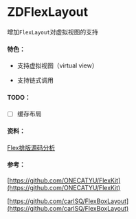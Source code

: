 # ZDFlexLayout

增加`FlexLayout`对虚拟视图的支持

#### 特色：

+ 支持虚拟视图（virtual view）

+ 支持链式调用

#### TODO：

- [ ] 缓存布局

#### 资料：

[Flex排版源码分析](https://juejin.im/post/5ad1c4a8f265da2389262828)

#### 参考：

[https://github.com/ONECATYU/FlexKit](https://github.com/ONECATYU/FlexKit)

[https://github.com/carlSQ/FlexBoxLayout](https://github.com/carlSQ/FlexBoxLayout)

